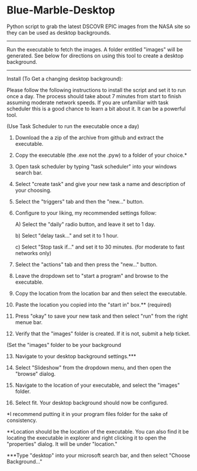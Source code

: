 # Blue-Marble-Desktop
Python script to grab the latest DSCOVR EPIC images from the NASA site so they can be used as desktop backgrounds.

***********************************************************

Run the executable to fetch the images. A folder entitled "images" will be generated. See below for directions on using
this tool to create a desktop background. 

************************************************************
Install (To Get a changing desktop background): 

Please follow the following instructions to install the script and set it to run once a day. The process should take 
about 7 minutes from start to finish assuming moderate network speeds. If you are unfamiliar with task scheduler this
is a good chance to learn a bit about it. It can be a powerful tool. 


(Use Task Scheduler to run the executable once a day)

1)  Download the a zip of the archive from github and extract the executable. 

2)  Copy the executable (the .exe not the .pyw) to a folder of your choice.*

3)  Open task scheduler by typing "task scheduler" into your windows search bar. 

4)  Select "create task" and give your new task a name and description of your choosing. 

5)  Select the "triggers" tab and then the "new..." button.

6)  Configure to your liking, my recommended settings follow:

     A) Select the "daily" radio button, and leave it set to 1 day. 
     
     b) Select "delay task..." and set it to 1 hour.
     
     c) Select "Stop task if..." and set it to 30 minutes. (for moderate to fast networks only)
     
7)  Select the "actions" tab and then press the "new..." button. 

8)  Leave the dropdown set to "start a program" and browse to the executable. 

9)  Copy the location from the location bar and then select the executable. 

10) Paste the location you copied into the "start in" box.** (required)

11)  Press "okay" to save your new task and then select "run" from the right menue bar. 

12) Verify that the "images" folder is created. If it is not, submit a help ticket. 



(Set the "images" folder to be your background 

13) Navigate to your desktop background settings.***

14) Select "Slideshow" from the dropdown menu, and then open the "browse" dialog. 

15) Navigate to the location of your executable, and select the "images" folder. 

16) Select fit. Your desktop background should now be configured. 


*I recommend putting it in your program files folder for the sake of consistency. 

**Location should be the location of the executable. You can also find it be locating the executable in explorer
and right clicking it to open the "properties" dialog. It will be under "location."

***Type "desktop" into your microsoft search bar, and then select "Choose Background..." 